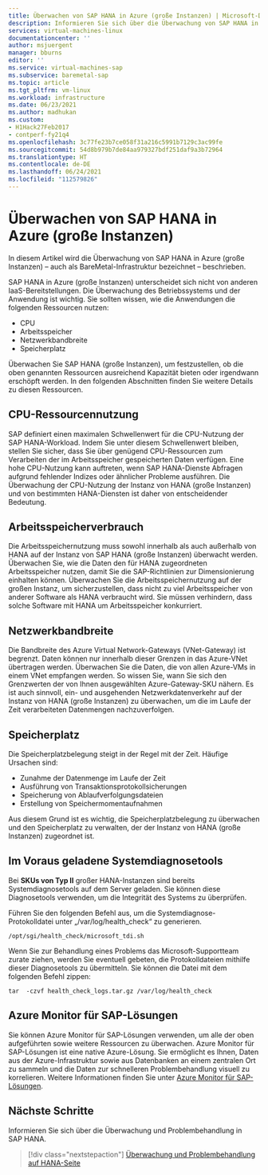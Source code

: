 ```yaml
---
title: Überwachen von SAP HANA in Azure (große Instanzen) | Microsoft-Dokumentation
description: Informieren Sie sich über die Überwachung von SAP HANA in Azure (große Instanzen).
services: virtual-machines-linux
documentationcenter: ''
author: msjuergent
manager: bburns
editor: ''
ms.service: virtual-machines-sap
ms.subservice: baremetal-sap
ms.topic: article
ms.tgt_pltfrm: vm-linux
ms.workload: infrastructure
ms.date: 06/23/2021
ms.author: madhukan
ms.custom:
- H1Hack27Feb2017
- contperf-fy21q4
ms.openlocfilehash: 3c77fe23b7ce058f31a216c5991b7129c3ac99fe
ms.sourcegitcommit: 54d8b979b7de84aa979327bdf251daf9a3b72964
ms.translationtype: HT
ms.contentlocale: de-DE
ms.lasthandoff: 06/24/2021
ms.locfileid: "112579826"
---
```

# <a name="monitor-sap-hana-large-instances-on-azure"></a>Überwachen von SAP HANA in Azure (große Instanzen)

In diesem Artikel wird die Überwachung von SAP HANA in Azure (große Instanzen) – auch als BareMetal-Infrastruktur bezeichnet – beschrieben.

SAP HANA in Azure (große Instanzen) unterscheidet sich nicht von anderen IaaS-Bereitstellungen. Die Überwachung des Betriebssystems und der Anwendung ist wichtig. Sie sollten wissen, wie die Anwendungen die folgenden Ressourcen nutzen:

- CPU
- Arbeitsspeicher
- Netzwerkbandbreite
- Speicherplatz

Überwachen Sie SAP HANA (große Instanzen), um festzustellen, ob die oben genannten Ressourcen ausreichend Kapazität bieten oder irgendwann erschöpft werden. In den folgenden Abschnitten finden Sie weitere Details zu diesen Ressourcen.

## <a name="cpu-resource-consumption"></a>CPU-Ressourcennutzung

SAP definiert einen maximalen Schwellenwert für die CPU-Nutzung der SAP HANA-Workload. Indem Sie unter diesem Schwellenwert bleiben, stellen Sie sicher, dass Sie über genügend CPU-Ressourcen zum Verarbeiten der im Arbeitsspeicher gespeicherten Daten verfügen. Eine hohe CPU-Nutzung kann auftreten, wenn SAP HANA-Dienste Abfragen aufgrund fehlender Indizes oder ähnlicher Probleme ausführen. Die Überwachung der CPU-Nutzung der Instanz von HANA (große Instanzen) und von bestimmten HANA-Diensten ist daher von entscheidender Bedeutung.

## <a name="memory-consumption"></a>Arbeitsspeicherverbrauch 

Die Arbeitsspeichernutzung muss sowohl innerhalb als auch außerhalb von HANA auf der Instanz von SAP HANA (große Instanzen) überwacht werden. Überwachen Sie, wie die Daten den für HANA zugeordneten Arbeitsspeicher nutzen, damit Sie die SAP-Richtlinien zur Dimensionierung einhalten können. Überwachen Sie die Arbeitsspeichernutzung auf der großen Instanz, um sicherzustellen, dass nicht zu viel Arbeitsspeicher von anderer Software als HANA verbraucht wird. Sie müssen verhindern, dass solche Software mit HANA um Arbeitsspeicher konkurriert.

## <a name="network-bandwidth"></a>Netzwerkbandbreite 

Die Bandbreite des Azure Virtual Network-Gateways (VNet-Gateway) ist begrenzt. Daten können nur innerhalb dieser Grenzen in das Azure-VNet übertragen werden. Überwachen Sie die Daten, die von allen Azure-VMs in einem VNet empfangen werden. So wissen Sie, wann Sie sich den Grenzwerten der von Ihnen ausgewählten Azure-Gateway-SKU nähern. Es ist auch sinnvoll, ein- und ausgehenden Netzwerkdatenverkehr auf der Instanz von HANA (große Instanzen) zu überwachen, um die im Laufe der Zeit verarbeiteten Datenmengen nachzuverfolgen.

## <a name="disk-space"></a>Speicherplatz

Die Speicherplatzbelegung steigt in der Regel mit der Zeit. Häufige Ursachen sind:
- Zunahme der Datenmenge im Laufe der Zeit
- Ausführung von Transaktionsprotokollsicherungen
- Speicherung von Ablaufverfolgungsdateien
- Erstellung von Speichermomentaufnahmen 

Aus diesem Grund ist es wichtig, die Speicherplatzbelegung zu überwachen und den Speicherplatz zu verwalten, der der Instanz von HANA (große Instanzen) zugeordnet ist.

## <a name="preloaded-system-diagnostic-tools"></a>Im Voraus geladene Systemdiagnosetools

Bei **SKUs von Typ II** großer HANA-Instanzen sind bereits Systemdiagnosetools auf dem Server geladen. Sie können diese Diagnosetools verwenden, um die Integrität des Systems zu überprüfen.
 
Führen Sie den folgenden Befehl aus, um die Systemdiagnose-Protokolldatei unter „/var/log/health_check“ zu generieren.

```
/opt/sgi/health_check/microsoft_tdi.sh
```
Wenn Sie zur Behandlung eines Problems das Microsoft-Supportteam zurate ziehen, werden Sie eventuell gebeten, die Protokolldateien mithilfe dieser Diagnosetools zu übermitteln. Sie können die Datei mit dem folgenden Befehl zippen:

```
tar  -czvf health_check_logs.tar.gz /var/log/health_check
```

## <a name="azure-monitor-for-sap-solutions"></a>Azure Monitor für SAP-Lösungen

Sie können Azure Monitor für SAP-Lösungen verwenden, um alle der oben aufgeführten sowie weitere Ressourcen zu überwachen. Azure Monitor für SAP-Lösungen ist eine native Azure-Lösung. Sie ermöglicht es Ihnen, Daten aus der Azure-Infrastruktur sowie aus Datenbanken an einem zentralen Ort zu sammeln und die Daten zur schnelleren Problembehandlung visuell zu korrelieren. Weitere Informationen finden Sie unter [Azure Monitor für SAP-Lösungen](../../../virtual-machines/workloads/sap/azure-monitor-overview.md).

## <a name="next-steps"></a>Nächste Schritte

Informieren Sie sich über die Überwachung und Problembehandlung in SAP HANA.

> [!div class="nextstepaction"]
> [Überwachung und Problembehandlung auf HANA-Seite](hana-monitor-troubleshoot.md)
